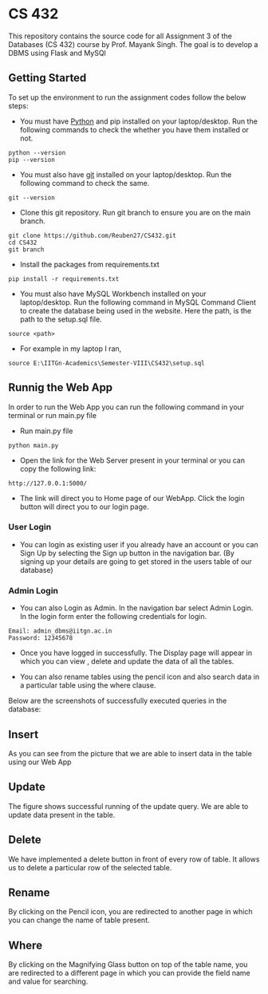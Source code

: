 # CS 432
This repository contains the source code for all Assignment 3 of the Databases (CS 432) course by Prof. Mayank Singh.
The goal is to develop a DBMS using Flask and MySQl

## Getting Started

To set up the environment to run the assignment codes follow the below steps:

- You must have [Python](https://www.python.org/) and pip installed on your laptop/desktop. Run the following commands to check the whether you have them installed or not.
```
python --version
pip --version
```

- You must also have [git](https://git-scm.com/) installed on your laptop/desktop. Run the following command to check the same.
```
git --version
``` 

- Clone this git repository. Run git branch to ensure you are on the main branch. 
```
git clone https://github.com/Reuben27/CS432.git
cd CS432
git branch
```

- Install the packages from requirements.txt
```
pip install -r requirements.txt
```

- You must also have MySQL Workbench installed on your laptop/desktop. Run the following command in MySQL Command Client to create the database being used in the website. Here the path, is the path to the setup.sql file. 
```
source <path>
```

- For example in my laptop I ran,
```
source E:\IITGn-Academics\Semester-VIII\CS432\setup.sql
```

## Runnig the Web App

In order to run the Web App you can run the following command in your terminal or run main.py file

- Run main.py file 
```
python main.py
```

- Open the link for the Web Server present in your terminal or you can copy the following link:
```
http://127.0.0.1:5000/
```

- The link will direct you to Home page of our WebApp. Click the login button will direct you to our login page.

### User Login 

- You can login as existing user if you already have an account or you can Sign Up by selecting the Sign up button in the navigation bar. (By signing up your details are going to get stored in the users table of our database)

### Admin Login

- You can also Login as Admin. In the navigation bar select Admin Login. In the login form enter the following credentials for login.

```
Email: admin_dbms@iitgn.ac.in
Password: 12345678
```

- Once you have logged in successfully. The Display page will appear in which you can view , delete and update the data of all the tables.

- You can also rename tables using the pencil icon and also search data in a particular table using the where clause.

Below are the screenshots of successfully executed queries in the database:

## Insert

As you can see from the picture that we are able to insert data in the table using our Web App

## Update 

The figure shows successful running of the update query. We are able to update data present in the table.

## Delete 

We have implemented a delete button in front of every row of table. It allows us to delete a particular row of the selected table.

## Rename

By clicking on the Pencil icon, you are redirected to another page in which you can change the name of table present.


## Where

By clicking on the Magnifying Glass button on top of the table name, you are redirected to a different page in which you can provide the field name and value for searching.


